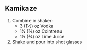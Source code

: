 ## Kamikaze

1. Combine in shaker: 
	- 3 (1½) oz Vodka
	- 1½ (¾) oz Cointreau
	- 1½ (¾) oz Lime Juice
3. Shake and pour into shot glasses
